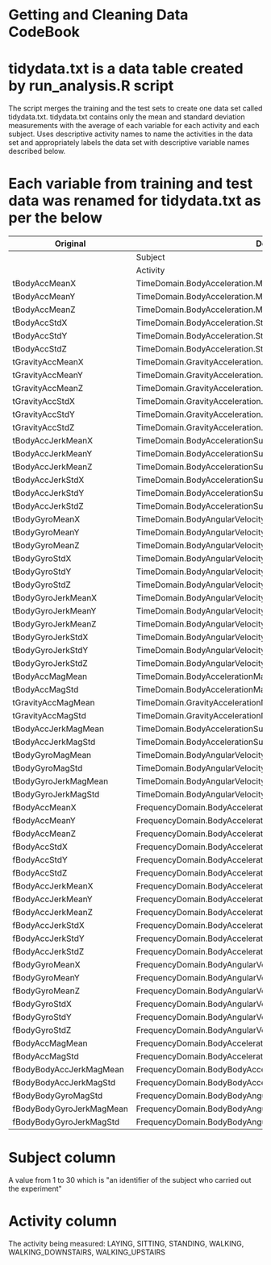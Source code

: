 Getting and Cleaning Data CodeBook
==========================================

# tidydata.txt is a data table created by run_analysis.R script 
The script merges the training and the test sets to create one data set called tidydata.txt. 
tidydata.txt contains only the mean and standard deviation measurements with the average of each variable for each activity and each subject. 
Uses descriptive activity names to name the activities in the data set and appropriately labels the data set with descriptive variable names described below.

# Each variable from training and test data was renamed for tidydata.txt as per the below

| Original | Descriptive rename |  
| ------------- | ------------- |
| |  Subject |                                                                     
| |  Activity|   
| tBodyAccMeanX | TimeDomain.BodyAcceleration.Mean...X|
| tBodyAccMeanY | TimeDomain.BodyAcceleration.Mean...Y|
| tBodyAccMeanZ | TimeDomain.BodyAcceleration.Mean...Z|  
| tBodyAccStdX |  TimeDomain.BodyAcceleration.StandardDeviation...X|  
| tBodyAccStdY |  TimeDomain.BodyAcceleration.StandardDeviation...Y|  
| tBodyAccStdZ |  TimeDomain.BodyAcceleration.StandardDeviation...Z|  
| tGravityAccMeanX |  TimeDomain.GravityAcceleration.Mean...X|   
| tGravityAccMeanY |  TimeDomain.GravityAcceleration.Mean...Y| 
| tGravityAccMeanZ |  TimeDomain.GravityAcceleration.Mean...Z|   
| tGravityAccStdX |  TimeDomain.GravityAcceleration.StandardDeviation...X| 
| tGravityAccStdY |  TimeDomain.GravityAcceleration.StandardDeviation...Y| 
| tGravityAccStdZ |  TimeDomain.GravityAcceleration.StandardDeviation...Z|  
| tBodyAccJerkMeanX |  TimeDomain.BodyAccelerationSudden.Mean...X| 
| tBodyAccJerkMeanY |  TimeDomain.BodyAccelerationSudden.Mean...Y|  
| tBodyAccJerkMeanZ |  TimeDomain.BodyAccelerationSudden.Mean...Z| 
| tBodyAccJerkStdX |  TimeDomain.BodyAccelerationSudden.StandardDeviation...X|  
| tBodyAccJerkStdY |  TimeDomain.BodyAccelerationSudden.StandardDeviation...Y|  
| tBodyAccJerkStdZ |  TimeDomain.BodyAccelerationSudden.StandardDeviation...Z|   
| tBodyGyroMeanX |  TimeDomain.BodyAngularVelocity.Mean...X|   
| tBodyGyroMeanY |  TimeDomain.BodyAngularVelocity.Mean...Y|  
| tBodyGyroMeanZ |  TimeDomain.BodyAngularVelocity.Mean...Z|   
| tBodyGyroStdX |  TimeDomain.BodyAngularVelocity.StandardDeviation...X| 
| tBodyGyroStdY |  TimeDomain.BodyAngularVelocity.StandardDeviation...Y| 
| tBodyGyroStdZ |  TimeDomain.BodyAngularVelocity.StandardDeviation...Z|   
| tBodyGyroJerkMeanX |  TimeDomain.BodyAngularVelocitySudden.Mean...X| 
| tBodyGyroJerkMeanY |  TimeDomain.BodyAngularVelocitySudden.Mean...Y|  
| tBodyGyroJerkMeanZ |  TimeDomain.BodyAngularVelocitySudden.Mean...Z| 
| tBodyGyroJerkStdX |  TimeDomain.BodyAngularVelocitySudden.StandardDeviation...X|
| tBodyGyroJerkStdY |  TimeDomain.BodyAngularVelocitySudden.StandardDeviation...Y| 
| tBodyGyroJerkStdZ |  TimeDomain.BodyAngularVelocitySudden.StandardDeviation...Z|   
| tBodyAccMagMean |  TimeDomain.BodyAccelerationMagnitude.Mean..| 
| tBodyAccMagStd |  TimeDomain.BodyAccelerationMagnitude.StandardDeviation..|  
| tGravityAccMagMean |  TimeDomain.GravityAccelerationMagnitude.Mean..| 
| tGravityAccMagStd |  TimeDomain.GravityAccelerationMagnitude.StandardDeviation..|  
| tBodyAccJerkMagMean |  TimeDomain.BodyAccelerationSuddenMagnitude.Mean..|   
| tBodyAccJerkMagStd |  TimeDomain.BodyAccelerationSuddenMagnitude.StandardDeviation..|  
| tBodyGyroMagMean |  TimeDomain.BodyAngularVelocityMagnitude.Mean..|  
| tBodyGyroMagStd |  TimeDomain.BodyAngularVelocityMagnitude.StandardDeviation..| 
| tBodyGyroJerkMagMean |  TimeDomain.BodyAngularVelocitySuddenMagnitude.Mean..|   
| tBodyGyroJerkMagStd |  TimeDomain.BodyAngularVelocitySuddenMagnitude.StandardDeviation..|  
| fBodyAccMeanX |  FrequencyDomain.BodyAcceleration.Mean...X| 
| fBodyAccMeanY |  FrequencyDomain.BodyAcceleration.Mean...Y| 
| fBodyAccMeanZ |  FrequencyDomain.BodyAcceleration.Mean...Z|  
| fBodyAccStdX |  FrequencyDomain.BodyAcceleration.StandardDeviation...X|  
| fBodyAccStdY |  FrequencyDomain.BodyAcceleration.StandardDeviation...Y|  
| fBodyAccStdZ |  FrequencyDomain.BodyAcceleration.StandardDeviation...Z|  
| fBodyAccJerkMeanX |  FrequencyDomain.BodyAccelerationSudden.Mean...X|  
| fBodyAccJerkMeanY |  FrequencyDomain.BodyAccelerationSudden.Mean...Y| 
| fBodyAccJerkMeanZ |  FrequencyDomain.BodyAccelerationSudden.Mean...Z|  
| fBodyAccJerkStdX |  FrequencyDomain.BodyAccelerationSudden.StandardDeviation...X|    
| fBodyAccJerkStdY |  FrequencyDomain.BodyAccelerationSudden.StandardDeviation...Y|   
| fBodyAccJerkStdZ |  FrequencyDomain.BodyAccelerationSudden.StandardDeviation...Z|  
| fBodyGyroMeanX |  FrequencyDomain.BodyAngularVelocity.Mean...X|   
| fBodyGyroMeanY |  FrequencyDomain.BodyAngularVelocity.Mean...Y|    
| fBodyGyroMeanZ |  FrequencyDomain.BodyAngularVelocity.Mean...Z|     
| fBodyGyroStdX |  FrequencyDomain.BodyAngularVelocity.StandardDeviation...X|  
| fBodyGyroStdY |  FrequencyDomain.BodyAngularVelocity.StandardDeviation...Y|  
| fBodyGyroStdZ |  FrequencyDomain.BodyAngularVelocity.StandardDeviation...Z| 
| fBodyAccMagMean |  FrequencyDomain.BodyAccelerationMagnitude.Mean..| 
| fBodyAccMagStd | FrequencyDomain.BodyAccelerationMagnitude.StandardDeviation..| 
| fBodyBodyAccJerkMagMean | FrequencyDomain.BodyBodyAccelerationSuddenMagnitude.Mean.. | 
| fBodyBodyAccJerkMagStd | FrequencyDomain.BodyBodyAccelerationSuddenMagnitude.StandardDeviation.. | 
| fBodyBodyGyroMagStd  | FrequencyDomain.BodyBodyAngularVelocityMagnitude.StandardDeviation.. | 
| fBodyBodyGyroJerkMagMean | FrequencyDomain.BodyBodyAngularVelocitySuddenMagnitude.Mean.. | 
| fBodyBodyGyroJerkMagStd | FrequencyDomain.BodyBodyAngularVelocitySuddenMagnitude.StandardDeviation.. |

# Subject column
A value from 1 to 30 which is "an identifier of the subject who carried out the experiment"
# Activity column
The activity being measured: LAYING, SITTING, STANDING, WALKING, WALKING_DOWNSTAIRS, WALKING_UPSTAIRS

